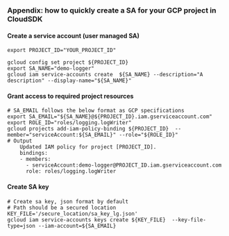 

### Appendix:  how to quickly create a SA for your GCP project in CloudSDK
#### Create a service account (user managed SA)
```shell
export PROJECT_ID="YOUR_PROJECT_ID"

gcloud config set project ${PROJECT_ID}
export SA_NAME="demo-logger"
gcloud iam service-accounts create  ${SA_NAME} --description="A description" --display-name="${SA_NAME}"
```
#### Grant access to required project resources 
```shell
# SA_EMAIL follows the below format as GCP specifications
export SA_EMAIL="${SA_NAME}@${PROJECT_ID}.iam.gserviceaccount.com"
export ROLE_ID="roles/logging.logWriter"
gcloud projects add-iam-policy-binding ${PROJECT_ID}  --member="serviceAccount:${SA_EMAIL}" --role="${ROLE_ID}"
# Output
    Updated IAM policy for project [PROJECT_ID].
    bindings:
    - members:
      - serviceAccount:demo-logger@PROJECT_ID.iam.gserviceaccount.com
      role: roles/logging.logWriter
```
#### Create SA key
```shell
# Create sa key, json format by default
# Path should be a secured location 
KEY_FILE='/secure_location/sa_key_lg.json'
gcloud iam service-accounts keys create ${KEY_FILE}  --key-file-type=json --iam-account=${SA_EMAIL}
```

